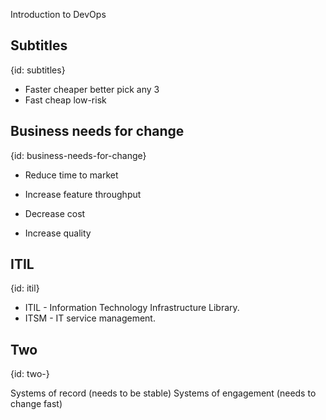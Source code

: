 Introduction to DevOps

## Subtitles
{id: subtitles}

* Faster cheaper better pick any 3
* Fast cheap low-risk


## Business needs for change
{id: business-needs-for-change}

* Reduce time to market
* Increase feature throughput

* Decrease cost
* Increase quality




## ITIL
{id: itil}

* ITIL - Information Technology Infrastructure Library.
* ITSM - IT service management.

## Two
{id: two-}

Systems of record (needs to be stable)
Systems of engagement (needs to change fast)

